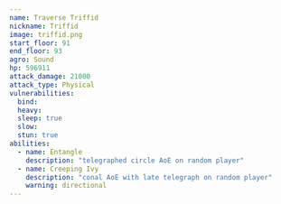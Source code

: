 ```yaml
---
name: Traverse Triffid
nickname: Triffid
image: triffid.png
start_floor: 91
end_floor: 93
agro: Sound
hp: 596911
attack_damage: 21000
attack_type: Physical
vulnerabilities:
  bind: 
  heavy: 
  sleep: true
  slow: 
  stun: true
abilities:
  - name: Entangle
    description: "telegraphed circle AoE on random player"
  - name: Creeping Ivy
    description: "conal AoE with late telegraph on random player"
    warning: directional
---
```

